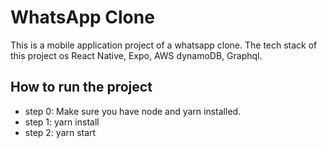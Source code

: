 <h1>WhatsApp Clone</h1>
<p>This is a mobile application project of a whatsapp clone. The tech stack of this project os React Native, Expo, AWS dynamoDB, Graphql.</p>

<h2>How to run the project</h2>

<ul>
<li>step 0: Make sure you have node and yarn installed.</li>
<li>step 1: yarn install</li>
<li>step 2: yarn start </li>
<ul>
